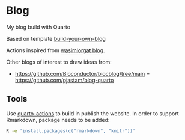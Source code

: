 # Blog

My blog build with Quarto

Based on template
[build-your-own-blog](https://github.com/ivelasq/build-your-own-blog-exercises)

Actions inspired from [wasimlorgat blog](https://github.com/seeM/blog).

Other blogs of interest to draw ideas from:
- https://github.com/Bioconductor/biocblog/tree/main
= https://github.com/pjastam/blog-quarto

## Tools

Use [quarto-actions](https://github.com/quarto-dev/quarto-actions) to build in
publish the website.
In order to support Rmarkdown, package needs to be added:

```sh
R -e 'install.packages(c("rmarkdown", "knitr"))'
```
